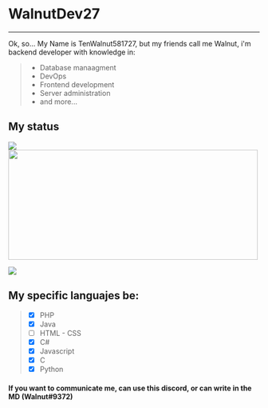 # WalnutDev27
___

Ok, so...
My Name is TenWalnut581727, but my friends call me Walnut, i'm backend developer with knowledge in: 
> - Database manaagment
> - DevOps
> - Frontend development
> - Server administration
> - and more...

## My status
<p>
<img src="https://github-readme-stats.vercel.app/api?username=WalnutDev27&show_icons=true&theme=nord"></img> 
 <img src="https://github-readme-stats.vercel.app/api/top-langs/?username=WalnutDev27&layout=compact&theme=nord" width="500"  height="220"></img>
</p>

<img src="https://github-profile-trophy.vercel.app/?username=WalnutDev27&margin-w=28&margin-h=15&theme=nord" />


## My specific languajes be:
> - [x] PHP
> - [x] Java
> - [ ] HTML - CSS
> - [x] C#
> - [x] Javascript
> - [x] C
> - [x] Python


#### If you want to communicate me, can use this discord, or can write in the MD (Walnut#9372)
